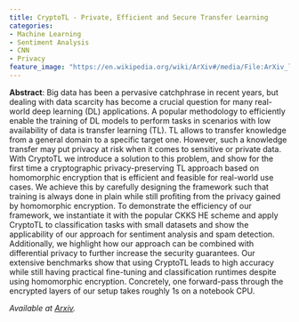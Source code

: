 ```yaml
---
title: CryptoTL - Private, Efficient and Secure Transfer Learning
categories:
- Machine Learning
- Sentiment Analysis
- CNN
- Privacy
feature_image: "https://en.wikipedia.org/wiki/ArXiv#/media/File:ArXiv_logo_2022.svg"
---
```


**Abstract**: Big data has been a pervasive catchphrase in recent years, but dealing with data scarcity has become a crucial question for many real-world deep learning (DL) applications. 
A popular methodology to efficiently enable the training of DL models to perform tasks in scenarios with low availability of data is transfer learning (TL). 
TL allows to transfer knowledge from a general domain to a specific target one. However, such a knowledge transfer may put privacy at risk when it comes to sensitive or private data. 
With CryptoTL we introduce a solution to this problem, and show for the first time a cryptographic privacy-preserving TL approach based on homomorphic encryption that is efficient and feasible for real-world use cases. 
We achieve this by carefully designing the framework such that training is always done in plain while still profiting from the privacy gained by homomorphic encryption. 
To demonstrate the efficiency of our framework, we instantiate it with the popular CKKS HE scheme and apply CryptoTL to classification tasks with small datasets and show the applicability of our approach for sentiment analysis and spam detection. 
Additionally, we highlight how our approach can be combined with differential privacy to further increase the security guarantees. Our extensive benchmarks show that using CryptoTL leads to high accuracy while still having practical fine-tuning and classification runtimes despite using homomorphic encryption. 
Concretely, one forward-pass through the encrypted layers of our setup takes roughly 1s on a notebook CPU.

_Available at [Arxiv](https://arxiv.org/abs/2205.11935)._
